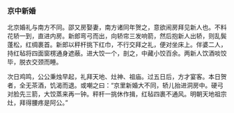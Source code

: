 <script type="text/javascript">
    var head = document.getElementsByTagName('head')[0];
    cssURL = '/public/article_1.css';
    linkTag = document.createElement('link');
    linkTag.href = cssURL;
    linkTag.setAttribute('type','text/css');
    linkTag.setAttribute('rel','stylesheet');
    head.appendChild(linkTag);
</script>
### 京中新婚

北京婚礼与南方不同。邵又房娶妻，南方诸同年贺之，意欲闹房拜见新人也。不料花轿一到，直进内房。新郎弯弓而出，向轿帘三发响箭，然后抱新人出轿，则乱鬓蓬松，红绸裹首。新郎以秤杆挑下红巾，不行交拜之礼，便对坐床上。伴婆二人，持红毡将四面窗楞通身遮蔽。进大饺一个，剖之，中藏小饺百余。两新人饮酒啖饺毕，脱衣交颈而睡。

次日鸡鸣，公公秉烛早起，礼拜天地、灶神、祖庙。过五日后，方才宴客。本日贺者，全无茶酒，饥渴而退。或嘲之曰：“京里新婚大不同，轿儿抬进洞房中。硬弓对脸先三箭，大饺蒸来再一钟。秤杆一挑休作揖，红毡四裹不通风。明朝天地祖宗灶，拜得腰疼是阿公。”


